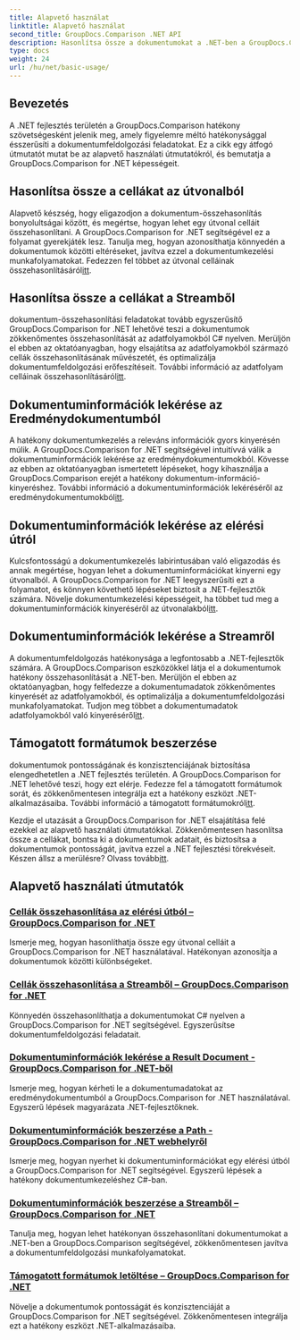 ```yaml
---
title: Alapvető használat
linktitle: Alapvető használat
second_title: GroupDocs.Comparison .NET API
description: Hasonlítsa össze a dokumentumokat a .NET-ben a GroupDocs.Comparison segítségével. Tanuljon meg alapvető használati oktatóanyagokat a cella-összehasonlításról, a dokumentuminformáció-kinyerésről és a támogatott formátumokról.
type: docs
weight: 24
url: /hu/net/basic-usage/
---
```

## Bevezetés

A .NET fejlesztés területén a GroupDocs.Comparison hatékony szövetségesként jelenik meg, amely figyelemre méltó hatékonysággal ésszerűsíti a dokumentumfeldolgozási feladatokat. Ez a cikk egy átfogó útmutatót mutat be az alapvető használati útmutatókról, és bemutatja a GroupDocs.Comparison for .NET képességeit.

## Hasonlítsa össze a cellákat az útvonalból
 Alapvető készség, hogy eligazodjon a dokumentum-összehasonlítás bonyolultságai között, és megértse, hogyan lehet egy útvonal celláit összehasonlítani. A GroupDocs.Comparison for .NET segítségével ez a folyamat gyerekjáték lesz. Tanulja meg, hogyan azonosíthatja könnyedén a dokumentumok közötti eltéréseket, javítva ezzel a dokumentumkezelési munkafolyamatokat. Fedezzen fel többet az útvonal celláinak összehasonlításáról[itt](./compare-cells-from-path/).

## Hasonlítsa össze a cellákat a Streamből
 dokumentum-összehasonlítási feladatokat tovább egyszerűsítő GroupDocs.Comparison for .NET lehetővé teszi a dokumentumok zökkenőmentes összehasonlítását az adatfolyamokból C# nyelven. Merüljön el ebben az oktatóanyagban, hogy elsajátítsa az adatfolyamokból származó cellák összehasonlításának művészetét, és optimalizálja dokumentumfeldolgozási erőfeszítéseit. További információ az adatfolyam celláinak összehasonlításáról[itt](./compare-cells-from-stream/).

## Dokumentuminformációk lekérése az Eredménydokumentumból
 A hatékony dokumentumkezelés a releváns információk gyors kinyerésén múlik. A GroupDocs.Comparison for .NET segítségével intuitívvá válik a dokumentuminformációk lekérése az eredménydokumentumokból. Kövesse az ebben az oktatóanyagban ismertetett lépéseket, hogy kihasználja a GroupDocs.Comparison erejét a hatékony dokumentum-információ-kinyeréshez. További információ a dokumentuminformációk lekéréséről az eredménydokumentumokból[itt](./get-document-info-from-result-document/).

## Dokumentuminformációk lekérése az elérési útról
Kulcsfontosságú a dokumentumkezelés labirintusában való eligazodás és annak megértése, hogyan lehet a dokumentuminformációkat kinyerni egy útvonalból. A GroupDocs.Comparison for .NET leegyszerűsíti ezt a folyamatot, és könnyen követhető lépéseket biztosít a .NET-fejlesztők számára. Növelje dokumentumkezelési képességeit, ha többet tud meg a dokumentuminformációk kinyeréséről az útvonalakból[itt](./get-document-info-from-path/).

## Dokumentuminformációk lekérése a Streamről
 A dokumentumfeldolgozás hatékonysága a legfontosabb a .NET-fejlesztők számára. A GroupDocs.Comparison eszközökkel látja el a dokumentumok hatékony összehasonlítását a .NET-ben. Merüljön el ebben az oktatóanyagban, hogy felfedezze a dokumentumadatok zökkenőmentes kinyerését az adatfolyamokból, és optimalizálja a dokumentumfeldolgozási munkafolyamatokat. Tudjon meg többet a dokumentumadatok adatfolyamokból való kinyeréséről[itt](./get-document-info-from-stream/).

## Támogatott formátumok beszerzése
 dokumentumok pontosságának és konzisztenciájának biztosítása elengedhetetlen a .NET fejlesztés területén. A GroupDocs.Comparison for .NET lehetővé teszi, hogy ezt elérje. Fedezze fel a támogatott formátumok sorát, és zökkenőmentesen integrálja ezt a hatékony eszközt .NET-alkalmazásaiba. További információ a támogatott formátumokról[itt](./get-supported-formats/).

 Kezdje el utazását a GroupDocs.Comparison for .NET elsajátítása felé ezekkel az alapvető használati útmutatókkal. Zökkenőmentesen hasonlítsa össze a cellákat, bontsa ki a dokumentumok adatait, és biztosítsa a dokumentumok pontosságát, javítva ezzel a .NET fejlesztési törekvéseit. Készen állsz a merülésre? Olvass tovább[itt](https://reference.groupdocs.com/comparison/net).
## Alapvető használati útmutatók
### [Cellák összehasonlítása az elérési útból – GroupDocs.Comparison for .NET](./compare-cells-from-path/)
Ismerje meg, hogyan hasonlíthatja össze egy útvonal celláit a GroupDocs.Comparison for .NET használatával. Hatékonyan azonosítja a dokumentumok közötti különbségeket.
### [Cellák összehasonlítása a Streamből – GroupDocs.Comparison for .NET](./compare-cells-from-stream/)
Könnyedén összehasonlíthatja a dokumentumokat C# nyelven a GroupDocs.Comparison for .NET segítségével. Egyszerűsítse dokumentumfeldolgozási feladatait.
### [Dokumentuminformációk lekérése a Result Document - GroupDocs.Comparison for .NET-ből](./get-document-info-from-result-document/)
Ismerje meg, hogyan kérheti le a dokumentumadatokat az eredménydokumentumból a GroupDocs.Comparison for .NET használatával. Egyszerű lépések magyarázata .NET-fejlesztőknek.
### [Dokumentuminformációk beszerzése a Path - GroupDocs.Comparison for .NET webhelyről](./get-document-info-from-path/)
Ismerje meg, hogyan nyerhet ki dokumentuminformációkat egy elérési útból a GroupDocs.Comparison for .NET segítségével. Egyszerű lépések a hatékony dokumentumkezeléshez C#-ban.
### [Dokumentuminformációk beszerzése a Streamből – GroupDocs.Comparison for .NET](./get-document-info-from-stream/)
Tanulja meg, hogyan lehet hatékonyan összehasonlítani dokumentumokat a .NET-ben a GroupDocs.Comparison segítségével, zökkenőmentesen javítva a dokumentumfeldolgozási munkafolyamatokat.
### [Támogatott formátumok letöltése – GroupDocs.Comparison for .NET](./get-supported-formats/)
Növelje a dokumentumok pontosságát és konzisztenciáját a GroupDocs.Comparison for .NET segítségével. Zökkenőmentesen integrálja ezt a hatékony eszközt .NET-alkalmazásaiba.